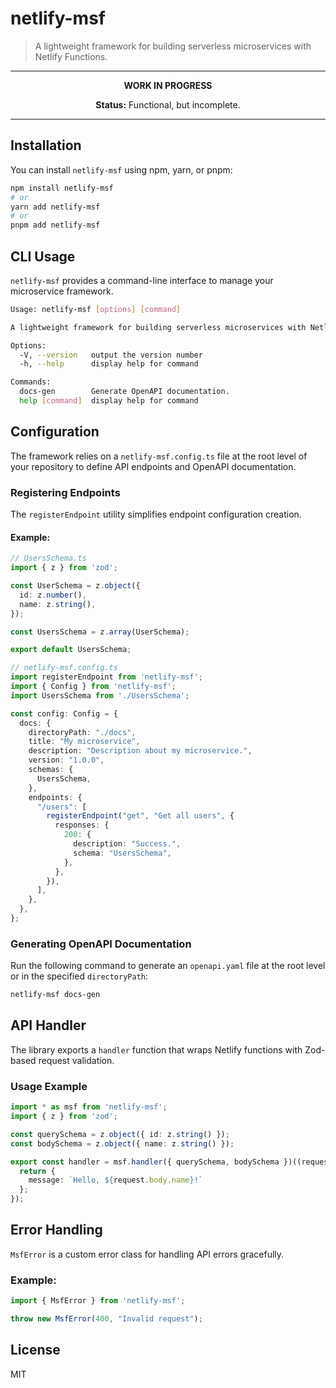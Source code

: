 # netlify-msf

> A lightweight framework for building serverless microservices with Netlify Functions.

---

<p align="center"><strong>WORK IN PROGRESS</strong></p>

<p align="center"><strong>Status:</strong> Functional, but incomplete.</p>

---

## Installation

You can install `netlify-msf` using npm, yarn, or pnpm:

```sh
npm install netlify-msf
# or
yarn add netlify-msf
# or
pnpm add netlify-msf
```

## CLI Usage

`netlify-msf` provides a command-line interface to manage your microservice framework.

```sh
Usage: netlify-msf [options] [command]

A lightweight framework for building serverless microservices with Netlify Functions.

Options:
  -V, --version   output the version number
  -h, --help      display help for command

Commands:
  docs-gen        Generate OpenAPI documentation.
  help [command]  display help for command
```

## Configuration

The framework relies on a `netlify-msf.config.ts` file at the root level of your repository to define API endpoints and OpenAPI documentation.

### Registering Endpoints

The `registerEndpoint` utility simplifies endpoint configuration creation.

#### Example:

```typescript
// UsersSchema.ts
import { z } from 'zod';

const UserSchema = z.object({
  id: z.number(),
  name: z.string(),
});

const UsersSchema = z.array(UserSchema);

export default UsersSchema;
```

```typescript
// netlify-msf.config.ts
import registerEndpoint from 'netlify-msf';
import { Config } from 'netlify-msf';
import UsersSchema from './UsersSchema';

const config: Config = {
  docs: {
    directoryPath: "./docs",
    title: "My microservice",
    description: "Description about my microservice.",
    version: "1.0.0",
    schemas: {
      UsersSchema,
    },
    endpoints: {
      "/users": [
        registerEndpoint("get", "Get all users", {
          responses: {
            200: {
              description: "Success.",
              schema: "UsersSchema",
            },
          },
        }),
      ],
    },
  },
};
```

### Generating OpenAPI Documentation

Run the following command to generate an `openapi.yaml` file at the root level or in the specified `directoryPath`:

```sh
netlify-msf docs-gen
```

## API Handler

The library exports a `handler` function that wraps Netlify functions with Zod-based request validation.

### Usage Example

```typescript
import * as msf from 'netlify-msf';
import { z } from 'zod';

const querySchema = z.object({ id: z.string() });
const bodySchema = z.object({ name: z.string() });

export const handler = msf.handler({ querySchema, bodySchema })((request, event, context) => {
  return {
    message: `Hello, ${request.body.name}!`
  };
});
```

## Error Handling

`MsfError` is a custom error class for handling API errors gracefully.

### Example:

```typescript
import { MsfError } from 'netlify-msf';

throw new MsfError(400, "Invalid request");
```

## License

MIT
